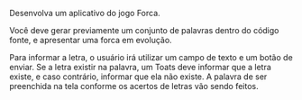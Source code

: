 Desenvolva um aplicativo do jogo Forca.

Você deve gerar previamente um conjunto de palavras dentro do código fonte, e apresentar uma forca em evolução.


Para informar a letra, o usuário irá utilizar um campo de texto e um botão de enviar. Se a letra existir na palavra, um Toats deve informar que a letra existe, e caso contrário, informar que ela não existe. A palavra de ser preenchida na tela conforme os acertos de letras vão sendo feitos.
